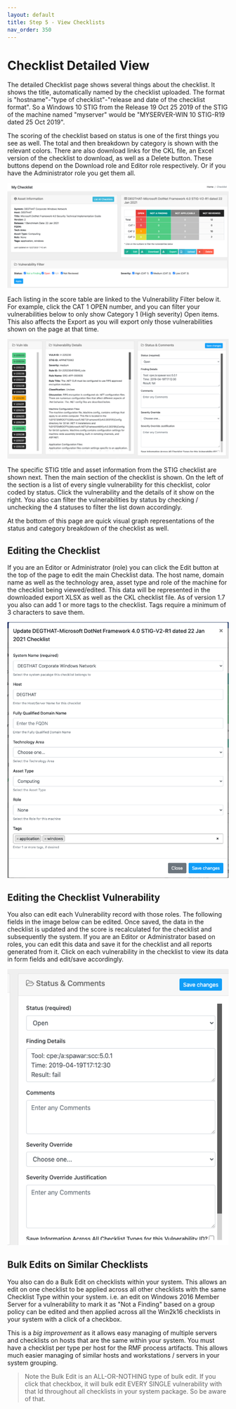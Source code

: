 ```yaml
---
layout: default
title: Step 5 - View Checklists
nav_order: 350
---
```


# Checklist Detailed View

The detailed Checklist page shows several things about the checklist. It shows the title, automatically named by the checklist uploaded. The format is "hostname"-"type of checklist"-"release and date of the checklist format". So a Windows 10 STIG from the Release 19 Oct 25 2019 of the STIG of the machine named "myserver" would be "MYSERVER-WIN 10 STIG-R19 dated 25 Oct 2019". 

The scoring of the checklist based on status is one of the first things you see as well. The total and then breakdown by category is shown with the relevant colors. There are also download links for the CKL file, an Excel version of the checklist to download, as well as a Delete button. These buttons depend on the Download role and Editor role respectively. Or if you have the Administrator role you get them all. 

![OpenRMF OSS Checklist Details](./assets/checklist-record.png)

Each listing in the score table are linked to the Vulnerability Filter below it. For example, click the CAT 1 OPEN number, and you can filter your vulnerabilities below to only show Category 1 (High severity) Open items. This also affects the Export as you will export only those vulnerabilities shown on the page at that time. 

![OpenRMF OSS Checklist Vulnerability Details](./assets/checklist-record-detail.png)

The specific STIG title and asset information from the STIG checklist are shown next. Then the main section of the checklist is shown. On the left of the section is a list of every single vulnerability for this checklist, color coded by status. Click the vulnerability and the details of it show on the right.  You also can filter the vulnerabilities by status by checking / unchecking the 4 statuses to filter the list down accordingly.

At the bottom of this page are quick visual graph representations of the status and category breakdown of the checklist as well. 

## Editing the Checklist

If you are an Editor or Administrator (role) you can click the Edit button at the top of the page to edit the main Checklist data. The host name, domain name as well as the technology area, asset type and role of the machine for the checklist being viewed/edited. This data will be represented in the downloaded export XLSX as well as the CKL checklist file. As of version 1.7 you also can add 1 or more tags to the checklist. Tags require a minimum of 3 characters to save them.

![OpenRMF OSS Edit Checklist Metadata](./assets/checklist-edit-asset.png)

## Editing the Checklist Vulnerability

You also can edit each Vulnerability record with those roles. The following fields in the image below can be edited. Once saved, the data in the checklist is updated and the score is recalculated for the checklist and subsequently the system. If you are an Editor or Administrator based on roles, you can edit this data and save it for the checklist and all reports generated from it. Click on each vulnerability in the checklist to view its data in form fields and edit/save accordingly.

![OpenRMF OSS Edit Checklist Vulnerability Details](./assets/checklist-edit-vulnerability.png)

## Bulk Edits on Similar Checklists
You also can do a Bulk Edit on checklists within your system. This allows an edit on one checklist to be applied across all other checklists with the same Checklist Type within your system. i.e. an edit on Windows 2016 Member Server for a vulnerability to mark it as "Not a Finding" based on a group policy can be edited and then applied across all the Win2k16 checklists in your system with a click of a checkbox.

This is a *big improvement* as it allows easy managing of multiple servers and checklists on hosts that are the same within your system. You must have a checklist per type per host for the RMF process artifacts. This allows much easier managing of similar hosts and workstations / servers in your system grouping.

> Note the Bulk Edit is an ALL-OR-NOTHING type of bulk edit. If you click that checkbox, it will bulk edit EVERY SINGLE vulnerability with that Id throughout all checklists in your system package. So be aware of that.
